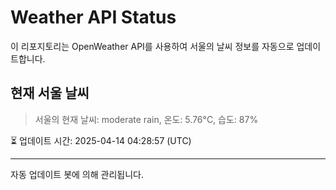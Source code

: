 
# Weather API Status

이 리포지토리는 OpenWeather API를 사용하여 서울의 날씨 정보를 자동으로 업데이트합니다.

## 현재 서울 날씨
> 서울의 현재 날씨: moderate rain, 온도: 5.76°C, 습도: 87%

⏳ 업데이트 시간: 2025-04-14 04:28:57 (UTC)

---
자동 업데이트 봇에 의해 관리됩니다.
